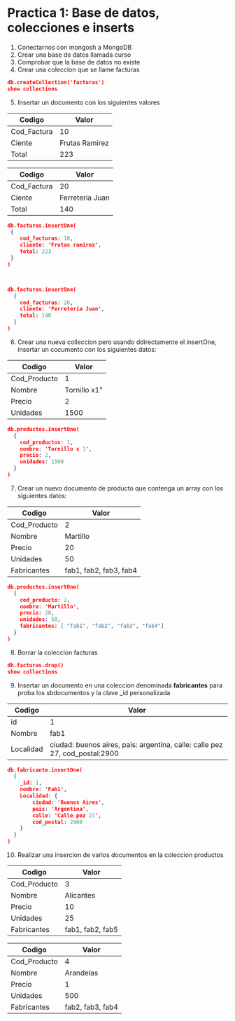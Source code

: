 # Practica 1: Base de datos, colecciones e inserts

1. Conectarnos con mongosh a MongoDB
1. Crear una base de datos llamada curso
1. Comprobar que la base de datos no existe
1. Crear una coleccion que se llame facturas

``` json
db.createCollection('facturas')
show collections
```
5. Insertar un documento con los siguientes valores

| Codigo   | Valor   |
|-------------|-------------|
| Cod_Factura | 10 |
| Ciente | Frutas Ramirez |
| Total | 223 |



| Codigo   | Valor   |
|-------------|-------------|
| Cod_Factura | 20 |
| Ciente | Ferreteria Juan |
| Total | 140 |

``` json
db.facturas.insertOne(
 {
    cod_facturas: 10,
    cliente: 'Frutas ramirez',
    total: 223
 }
)



db.facturas.insertOne( 
  { 
    cod_facturas: 20, 
    cliente: 'Ferreteria Juan', 
    total: 140 
  } 
)
```

6. Crear una nueva colleccion pero usando ddirectamente el insertOne, insertar un cocumento con los siguientes datos: 

| Codigo   | Valor   |
|-------------|-------------|
| Cod_Producto | 1 |
| Nombre |  Tornillo x1" |
| Precio | 2 |
| Unidades | 1500 |

``` json
db.productos.insertOne( 
  { 
    cod_productos: 1, 
    nombre: 'Tornillo x 1', 
    precio: 2, 
    unidades: 1500 
  } 
)
```

7. Crear un nuevo documento de producto que contenga un array con los siguientes datos:

| Codigo   | Valor   |
|-------------|-------------|
| Cod_Producto | 2 |
| Nombre |  Martillo |
| Precio | 20 |
| Unidades | 50 |
| Fabricantes | fab1, fab2, fab3, fab4 |

``` json
db.productos.insertOne(
  {
    cod_producto: 2,
    nombre: 'Martillo',
    precio: 20,
    unidades: 50,
    fabricantes: [ "fab1", "fab2", "fab3", "fab4"]
  }
)
```

8. Borrar la coleccion facturas

``` json
db.facturas.drop()
show collections
```

9. Insertar un documento en una coleccion denominada **fabricantes** para proba los sbdocumentos y la clave _id personalizada

| Codigo   | Valor   |
|-------------|-------------|
| id | 1 |
| Nombre |  fab1 |
| Localidad | ciudad: buenos aires,  pais: argentina, calle: calle pez 27, cod_postal:2900 |

``` json
db.fabricante.insertOne(
  {
    _id: 1,
    nombre: 'Fab1',
    Localidad: {
        ciudad: 'Buenos Aires',
        pais: 'Argentina',
        calle: 'Calle pez 27',
        cod_postal: 2900
    }
  }
)
```

10. Realizar una insercion de varios documentos en la coleccion productos

| Codigo   | Valor   |
|-------------|-------------|
| Cod_Producto | 3 |
| Nombre |  Alicantes |
| Precio | 10 |
| Unidades | 25 |
| Fabricantes | fab1, fab2, fab5|

| Codigo   | Valor   |
|-------------|-------------|
| Cod_Producto | 4 |
| Nombre |  Arandelas |
| Precio | 1 |
| Unidades | 500 |
| Fabricantes | fab2, fab3, fab4|